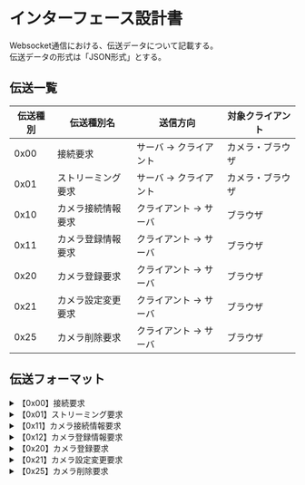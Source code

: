 # インターフェース設計書

Websocket通信における、伝送データについて記載する。  
伝送データの形式は「JSON形式」とする。

<!-- 伝送一覧 -->
## 伝送一覧
    
|伝送種別|伝送種別名|送信方向|対象クライアント|
|---|---|---|---|
|0x00|接続要求|サーバ → クライアント|カメラ・ブラウザ|
|0x01|ストリーミング要求|サーバ → クライアント|カメラ・ブラウザ|
|0x10|カメラ接続情報要求|クライアント → サーバ|ブラウザ|
|0x11|カメラ登録情報要求|クライアント → サーバ|ブラウザ|
|0x20|カメラ登録要求|クライアント → サーバ|ブラウザ|
|0x21|カメラ設定変更要求|クライアント → サーバ|ブラウザ|
|0x25|カメラ削除要求|クライアント → サーバ|ブラウザ|

<!-- 伝送フォーマット -->  
## 伝送フォーマット

<details>
<summary>【0x00】接続要求</summary>

* リクエスト
    ```json
    {
        "id": "Websocket接続時に付与されるID",
        "transmissionType": "伝送種別：0x00",
        "message": "接続が開始されました。"
    }
    ```
* レスポンス
    ```json
    {
        "id": "Websocket接続時に付与されるID",
        "clientType": "クライアント種別（0x00：カメラ／0x01:ビューアー）",
        "transmissionType": "伝送種別：0x00",
        "address": "クライアントのIPアドレス",
        "hostname": "クライアントのホスト名",
        "capacity": "最大検知数（クライアント種別がカメラの場合）"
    }
    ```

</details>
<details>
<summary>【0x01】ストリーミング要求</summary>

* リクエスト
    ```json
    {
        "id": "Websocket接続時に付与されるID",
        "transmissionType": "伝送種別：0x01",
    }
    ```
* レスポンス
    ```json
    {
        "id": "Websocket接続時に付与されるID",
        "transmissionType": "伝送種別：0x01",
        "timestamp": "画像データのタイムスタンプ",
        "totalSnedNumber": "画像データの合計データ数",
        "data": "画像データ",
        "endPoint": "画像データの終点フラグ"
    }
    ```

</details>
<details>
<summary>【0x11】カメラ接続情報要求</summary>

* リクエスト
    ```json
    {
        "transmissionType": "伝送種別：0x10",
    }
    ```
* レスポンス
    ```json
    {
        TBD
    }
    ```
    
</details>
<details>
<summary>【0x12】カメラ登録情報要求</summary>
    
* リクエスト
  ```json
  {
      "transmissionType": "伝送種別：0x12",
  }
  ```
* レスポンス
    ```json
    {
        TBD
    }
    ```
</details>
<details>
<summary>【0x20】カメラ登録要求</summary>
    
* リクエスト
  ```json
  {
      "transmissionType": "伝送種別：0x20",
      TBD
  }
  ```
* レスポンス
    ```json
    {
        TBD
    }
    ```
</details>
<details>
<summary>【0x21】カメラ設定変更要求</summary>
    
* リクエスト
  ```json
  {
      "transmissionType": "伝送種別：0x21",
      TDB
  }
  ```
* レスポンス
    ```json
    {
        TBD
    }
    ```
</details>
<details>
<summary>【0x25】カメラ削除要求</summary>
    
* リクエスト
  ```json
  {
      "transmissionType": "伝送種別：0x25",
      TBD
  }
  ```
* レスポンス
    ```json
    {
        TBD
    }
    ```
</details>
